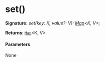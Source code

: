 # set()





**Signature:** _set(key: K, value?: V): [Map](../../es6-collections/interface/map.md)<K, V>;_

**Returns**: [`Map`](../../es6-collections/interface/map.md)<K, V>





#### Parameters
None


